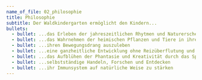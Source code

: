 ```yaml
---
name_of_file: 02_philosophie
title: Philosophie
subtitle: Der Waldkindergarten ermöglicht den Kindern...
bullets:
  - bullet: ...das Erleben der jahreszeitlichen Rhytmen und Naturerscheinungen
  - bullet: ...das Wahrnehmen der heimischen Pflanzen und Tiere in ihren ursprünglichen Lebensräumen
  - bullet: ...ihren Bewegungsdrang auszuleben
  - bullet: ...eine ganzheitliche Entwicklung ohne Reizüberflutung und Lärm
  - bullet: ...das Aufblühen der Phantasie und Kreativität durch das Spielen mit natürlichen Materialien
  - bullet: ...selbstständige Handeln, Forschen und Entdecken
  - bullet: ...ihr Immunsystem auf natürliche Weise zu stärken
---
```

